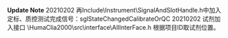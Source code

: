 ********Update Note********
20210202  再Include\Instrument\SignalAndSlotHandle.h中加入定标、质控测试完成信号：sglStateChangedCalibrateOrQC
20210202  试剂加入接口 \HumaClia2000\src\interface\AllInterFace.h 根据项目ID取试剂位置。